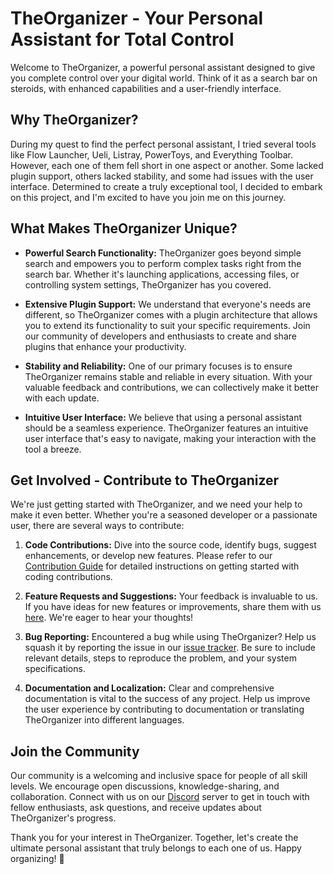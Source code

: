 # TheOrganizer - Your Personal Assistant for Total Control

Welcome to TheOrganizer, a powerful personal assistant designed to give you complete control over your digital world. Think of it as a search bar on steroids, with enhanced capabilities and a user-friendly interface. 

## Why TheOrganizer?

During my quest to find the perfect personal assistant, I tried several tools like Flow Launcher, Ueli, Listray, PowerToys, and Everything Toolbar. However, each one of them fell short in one aspect or another. Some lacked plugin support, others lacked stability, and some had issues with the user interface. Determined to create a truly exceptional tool, I decided to embark on this project, and I'm excited to have you join me on this journey.

## What Makes TheOrganizer Unique?

- **Powerful Search Functionality:** TheOrganizer goes beyond simple search and empowers you to perform complex tasks right from the search bar. Whether it's launching applications, accessing files, or controlling system settings, TheOrganizer has you covered.

- **Extensive Plugin Support:** We understand that everyone's needs are different, so TheOrganizer comes with a plugin architecture that allows you to extend its functionality to suit your specific requirements. Join our community of developers and enthusiasts to create and share plugins that enhance your productivity.

- **Stability and Reliability:** One of our primary focuses is to ensure TheOrganizer remains stable and reliable in every situation. With your valuable feedback and contributions, we can collectively make it better with each update.

- **Intuitive User Interface:** We believe that using a personal assistant should be a seamless experience. TheOrganizer features an intuitive user interface that's easy to navigate, making your interaction with the tool a breeze.

## Get Involved - Contribute to TheOrganizer

We're just getting started with TheOrganizer, and we need your help to make it even better. Whether you're a seasoned developer or a passionate user, there are several ways to contribute:

1. **Code Contributions:** Dive into the source code, identify bugs, suggest enhancements, or develop new features. Please refer to our [Contribution Guide](/Contribution.md) for detailed instructions on getting started with coding contributions.

2. **Feature Requests and Suggestions:** Your feedback is invaluable to us. If you have ideas for new features or improvements, share them with us [here](link-to-feature-requests). We're eager to hear your thoughts!

3. **Bug Reporting:** Encountered a bug while using TheOrganizer? Help us squash it by reporting the issue in our [issue tracker](link-to-issue-tracker). Be sure to include relevant details, steps to reproduce the problem, and your system specifications.

4. **Documentation and Localization:** Clear and comprehensive documentation is vital to the success of any project. Help us improve the user experience by contributing to documentation or translating TheOrganizer into different languages.

## Join the Community

Our community is a welcoming and inclusive space for people of all skill levels. We encourage open discussions, knowledge-sharing, and collaboration. Connect with us on our [Discord](link-to-discord) server to get in touch with fellow enthusiasts, ask questions, and receive updates about TheOrganizer's progress.

Thank you for your interest in TheOrganizer. Together, let's create the ultimate personal assistant that truly belongs to each one of us. Happy organizing! 🚀
